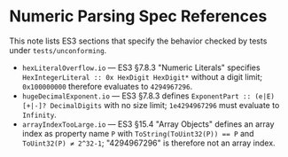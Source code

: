 # Numeric Parsing Spec References

This note lists ES3 sections that specify the behavior checked by tests under `tests/unconforming`.

- `hexLiteralOverflow.io` — ES3 §7.8.3 "Numeric Literals" specifies `HexIntegerLiteral :: 0x HexDigit HexDigit*`
	without a digit limit; `0x100000000` therefore evaluates to `4294967296`.
- `hugeDecimalExponent.io` — ES3 §7.8.3 defines `ExponentPart :: (e|E) [+|-]? DecimalDigits` with no size limit;
	`1e4294967296` must evaluate to `Infinity`.
- `arrayIndexTooLarge.io` — ES3 §15.4 "Array Objects" defines an array index as property name `P` with
	`ToString(ToUint32(P)) == P` and `ToUint32(P) ≠ 2^32-1`; "4294967296" is therefore not an array index.
